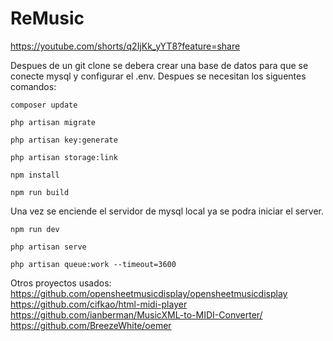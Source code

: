 # ReMusic

https://youtube.com/shorts/q2IjKk_yYT8?feature=share


Despues de un git clone se debera crear una base de datos para que se conecte mysql y configurar el .env. Despues se necesitan los siguentes comandos:
```
composer update
```
```
php artisan migrate
```
```
php artisan key:generate
```
```
php artisan storage:link
```
```
npm install
```
```
npm run build
```
Una vez se enciende el servidor de mysql local ya se podra iniciar el server.

```
npm run dev
```
```
php artisan serve
```
```
php artisan queue:work --timeout=3600
```

Otros proyectos usados:
https://github.com/opensheetmusicdisplay/opensheetmusicdisplay
https://github.com/cifkao/html-midi-player
https://github.com/ianberman/MusicXML-to-MIDI-Converter/
https://github.com/BreezeWhite/oemer
